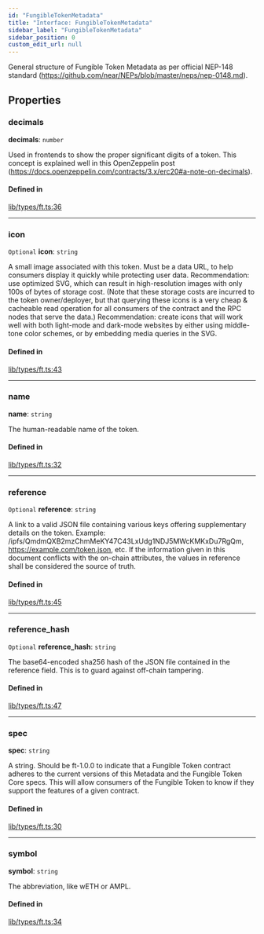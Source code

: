 ```yaml
---
id: "FungibleTokenMetadata"
title: "Interface: FungibleTokenMetadata"
sidebar_label: "FungibleTokenMetadata"
sidebar_position: 0
custom_edit_url: null
---
```


General structure of Fungible Token Metadata as per official NEP-148 standard (https://github.com/near/NEPs/blob/master/neps/nep-0148.md).

## Properties

### decimals

 **decimals**: `number`

Used in frontends to show the proper significant digits of a token. This concept is explained well in this OpenZeppelin post (https://docs.openzeppelin.com/contracts/3.x/erc20#a-note-on-decimals).

#### Defined in

[lib/types/ft.ts:36](https://github.com/keypom/keypom-js/blob/9a866ee41/packages/core/src/lib/types/ft.ts#L36)

___

### icon

 `Optional` **icon**: `string`

A small image associated with this token. Must be a data URL, to help consumers display it quickly while protecting user data.
Recommendation: use optimized SVG, which can result in high-resolution images with only 100s of bytes of storage cost.
(Note that these storage costs are incurred to the token owner/deployer, but that querying these icons is a very cheap & cacheable read operation for all consumers of the contract and the RPC nodes that serve the data.)
Recommendation: create icons that will work well with both light-mode and dark-mode websites by either using middle-tone color schemes, or by embedding media queries in the SVG.

#### Defined in

[lib/types/ft.ts:43](https://github.com/keypom/keypom-js/blob/9a866ee41/packages/core/src/lib/types/ft.ts#L43)

___

### name

 **name**: `string`

The human-readable name of the token.

#### Defined in

[lib/types/ft.ts:32](https://github.com/keypom/keypom-js/blob/9a866ee41/packages/core/src/lib/types/ft.ts#L32)

___

### reference

 `Optional` **reference**: `string`

A link to a valid JSON file containing various keys offering supplementary details on the token. Example: /ipfs/QmdmQXB2mzChmMeKY47C43LxUdg1NDJ5MWcKMKxDu7RgQm, https://example.com/token.json, etc. If the information given in this document conflicts with the on-chain attributes, the values in reference shall be considered the source of truth.

#### Defined in

[lib/types/ft.ts:45](https://github.com/keypom/keypom-js/blob/9a866ee41/packages/core/src/lib/types/ft.ts#L45)

___

### reference\_hash

 `Optional` **reference\_hash**: `string`

The base64-encoded sha256 hash of the JSON file contained in the reference field. This is to guard against off-chain tampering.

#### Defined in

[lib/types/ft.ts:47](https://github.com/keypom/keypom-js/blob/9a866ee41/packages/core/src/lib/types/ft.ts#L47)

___

### spec

 **spec**: `string`

A string. Should be ft-1.0.0 to indicate that a Fungible Token contract adheres to the current versions of this Metadata and the Fungible Token Core specs. This will allow consumers of the Fungible Token to know if they support the features of a given contract.

#### Defined in

[lib/types/ft.ts:30](https://github.com/keypom/keypom-js/blob/9a866ee41/packages/core/src/lib/types/ft.ts#L30)

___

### symbol

 **symbol**: `string`

The abbreviation, like wETH or AMPL.

#### Defined in

[lib/types/ft.ts:34](https://github.com/keypom/keypom-js/blob/9a866ee41/packages/core/src/lib/types/ft.ts#L34)

